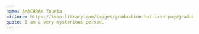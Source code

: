 ```yaml
---
name: AMACHRAK Touria
picture: https://icon-library.com/images/graduation-hat-icon-png/graduation-hat-icon-png-29.jpg
quote: I am a very mysterious person.
---
```


